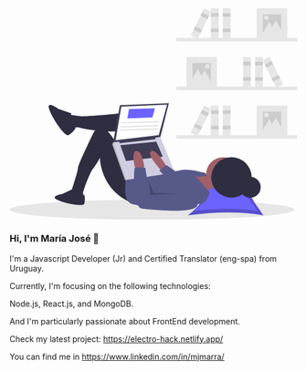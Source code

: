 <svg id="b3df86d2-2022-47c6-a781-bb5144daf06b" data-name="Layer 1" xmlns="http://www.w3.org/2000/svg" width="802.02697" height="590.91632" viewBox="0 0 802.02697 590.91632"><title>researching</title><rect x="464.90551" y="218.80786" width="337.12145" height="9.8889" fill="#e6e6e6"/><rect x="492.77422" y="136.10073" width="85.4041" height="85.4041" fill="#e6e6e6"/><rect x="509.85504" y="153.18155" width="51.24246" height="51.24246" fill="#ccc"/><rect x="684.2592" y="136.10073" width="21.57577" height="85.4041" fill="#e6e6e6"/><rect x="684.2592" y="149.58559" width="21.57577" height="9.8889" fill="#ccc"/><rect x="684.2592" y="192.73713" width="21.57577" height="9.8889" fill="#ccc"/><rect x="650.99655" y="136.10073" width="21.57577" height="85.4041" fill="#e6e6e6"/><rect x="650.99655" y="149.58559" width="21.57577" height="9.8889" fill="#ccc"/><rect x="650.99655" y="192.73713" width="21.57577" height="9.8889" fill="#ccc"/><rect x="921.90231" y="290.64257" width="21.57577" height="85.4041" transform="translate(-250.05651 293.89202) rotate(-26.3396)" fill="#e6e6e6"/><rect x="911.13272" y="306.64743" width="21.57577" height="9.8889" transform="translate(-241.52311 286.85528) rotate(-26.3396)" fill="#ccc"/><rect x="930.27866" y="345.31898" width="21.57577" height="9.8889" transform="translate(-256.69359 299.36504) rotate(-26.3396)" fill="#ccc"/><polygon points="524.688 170.382 535.554 189.201 546.419 208.02 524.688 208.02 502.958 208.02 513.823 189.201 524.688 170.382" fill="#e6e6e6"/><polygon points="543.567 173.978 554.432 192.797 565.298 211.616 543.567 211.616 521.837 211.616 532.702 192.797 543.567 173.978" fill="#e6e6e6"/><circle cx="551.2086" cy="162.17145" r="6.29293" fill="#e6e6e6"/><rect x="663.89203" y="237.60213" width="337.12145" height="9.8889" transform="translate(1465.91899 330.55131) rotate(-180)" fill="#e6e6e6"/><rect x="887.74067" y="154.895" width="85.4041" height="85.4041" transform="translate(1661.89893 240.65226) rotate(-180)" fill="#e6e6e6"/><rect x="904.82149" y="171.97582" width="51.24246" height="51.24246" transform="translate(1661.89893 240.65226) rotate(-180)" fill="#ccc"/><rect x="760.08402" y="154.895" width="21.57577" height="85.4041" transform="translate(1342.75729 240.65226) rotate(-180)" fill="#e6e6e6"/><rect x="760.08402" y="168.37986" width="21.57577" height="9.8889" transform="translate(1342.75729 192.10677) rotate(-180)" fill="#ccc"/><rect x="760.08402" y="211.5314" width="21.57577" height="9.8889" transform="translate(1342.75729 278.40986) rotate(-180)" fill="#ccc"/><rect x="793.34667" y="154.895" width="21.57577" height="85.4041" transform="translate(1409.28259 240.65226) rotate(-180)" fill="#e6e6e6"/><rect x="793.34667" y="168.37986" width="21.57577" height="9.8889" transform="translate(1409.28259 192.10677) rotate(-180)" fill="#ccc"/><rect x="793.34667" y="211.5314" width="21.57577" height="9.8889" transform="translate(1409.28259 278.40986) rotate(-180)" fill="#ccc"/><rect x="721.42742" y="154.895" width="21.57577" height="85.4041" transform="translate(1101.7535 545.01488) rotate(-153.6604)" fill="#e6e6e6"/><rect x="732.19702" y="170.89985" width="21.57577" height="9.8889" transform="translate(1131.82608 508.54612) rotate(-153.6604)" fill="#ccc"/><rect x="713.05107" y="209.5714" width="21.57577" height="9.8889" transform="translate(1078.36372 573.37946) rotate(-153.6604)" fill="#ccc"/><polygon points="742.244 34.634 731.379 53.453 720.514 72.272 742.244 72.272 763.975 72.272 753.109 53.453 742.244 34.634" fill="#e6e6e6"/><polygon points="723.365 38.23 712.5 57.049 701.635 75.868 723.365 75.868 745.096 75.868 734.231 57.049 723.365 38.23" fill="#e6e6e6"/><circle cx="715.72387" cy="26.42388" r="6.29293" fill="#e6e6e6"/><rect x="663.89203" y="509.09727" width="337.12145" height="9.8889" transform="translate(1465.91899 873.5416) rotate(-180)" fill="#e6e6e6"/><rect x="887.74067" y="426.39014" width="85.4041" height="85.4041" transform="translate(1661.89893 783.64254) rotate(-180)" fill="#e6e6e6"/><rect x="904.82149" y="443.47096" width="51.24246" height="51.24246" transform="translate(1661.89893 783.64254) rotate(-180)" fill="#ccc"/><rect x="760.08402" y="426.39014" width="21.57577" height="85.4041" transform="translate(1342.75729 783.64254) rotate(-180)" fill="#e6e6e6"/><rect x="760.08402" y="439.875" width="21.57577" height="9.8889" transform="translate(1342.75729 735.09706) rotate(-180)" fill="#ccc"/><rect x="760.08402" y="483.02655" width="21.57577" height="9.8889" transform="translate(1342.75729 821.40015) rotate(-180)" fill="#ccc"/><rect x="793.34667" y="426.39014" width="21.57577" height="85.4041" transform="translate(1409.28259 783.64254) rotate(-180)" fill="#e6e6e6"/><rect x="793.34667" y="439.875" width="21.57577" height="9.8889" transform="translate(1409.28259 735.09706) rotate(-180)" fill="#ccc"/><rect x="793.34667" y="483.02655" width="21.57577" height="9.8889" transform="translate(1409.28259 821.40015) rotate(-180)" fill="#ccc"/><rect x="721.42742" y="426.39014" width="21.57577" height="85.4041" transform="translate(981.29362 1059.81853) rotate(-153.6604)" fill="#e6e6e6"/><rect x="732.19702" y="442.395" width="21.57577" height="9.8889" transform="translate(1011.3662 1023.34977) rotate(-153.6604)" fill="#ccc"/><rect x="713.05107" y="481.06655" width="21.57577" height="9.8889" transform="translate(957.90384 1088.18312) rotate(-153.6604)" fill="#ccc"/><polygon points="742.244 306.129 731.379 324.948 720.514 343.768 742.244 343.768 763.975 343.768 753.109 324.948 742.244 306.129" fill="#e6e6e6"/><polygon points="723.365 309.725 712.5 328.544 701.635 347.364 723.365 347.364 745.096 347.364 734.231 328.544 723.365 309.725" fill="#e6e6e6"/><circle cx="715.72387" cy="297.91903" r="6.29293" fill="#e6e6e6"/><ellipse cx="397.12944" cy="562.7111" rx="397.12944" ry="28.20522" fill="#e6e6e6"/><path d="M906.37333,733.04786c-64.75515-11.52541-135.56743-9.60949-209.84681,0,33.85544-28.5813,63.07462-57.16255,29.21918-85.74385,66.03927,13.624,75.28918,12.24508,148.75216,0C857.45856,675.88531,889.334,704.46656,906.37333,733.04786Z" transform="translate(-198.98652 -154.54184)" fill="#6c63ff"/><path d="M906.37333,733.04786c-64.75515-11.52541-135.56743-9.60949-209.84681,0,33.85544-28.5813,63.07462-57.16255,29.21918-85.74385,66.03927,13.624,75.28918,12.24508,148.75216,0C857.45856,675.88531,889.334,704.46656,906.37333,733.04786Z" transform="translate(-198.98652 -154.54184)" opacity="0.2"/><path d="M890.57841,720.85416c-55.00706-9.19982-115.15943-7.6705-178.257,0C741.08036,698.04,765.901,675.22584,737.142,652.41166c56.09788,10.875,63.95533,9.77428,126.35937,0C849.02715,675.22584,876.10416,698.04,890.57841,720.85416Z" transform="translate(-198.98652 -154.54184)" fill="#6c63ff"/><circle cx="670.64039" cy="500.24412" r="29.30909" fill="#2f2e41"/><polygon points="537.591 466.249 557.899 469.634 568.053 498.967 538.72 517.019 504.873 466.249 536.463 466.249 537.591 466.249" fill="#a0616a"/><circle cx="595.13005" cy="463.99285" r="47.38476" fill="#a0616a"/><path d="M532.37217,445.91877s-115.07728,12.41029-135.385,10.15388-29.33342-4.51284-29.33342-4.51284-13.53851,18.05134-6.76925,25.9488A48.82193,48.82193,0,0,0,374.423,488.7907s12.41029-3.38463,21.436,0,100.41057,18.05133,116.20549,4.51283S532.37217,445.91877,532.37217,445.91877Z" transform="translate(-198.98652 -154.54184)" fill="#2f2e41"/><path d="M540.26963,697.50929s-75.59-21.436-89.12848-116.20549v-9.02567S436.185,598.51641,430.83339,603.868c-6.20515,6.20514-28.20522,62.05147-27.077,67.69251s0,7.89746,0,7.89746l-32.71805-3.38462V665.91945s17.48724-52.4617,18.61545-64.872,43.436-98.71825,43.436-98.71825,15.79492-32.71805,42.87193,0,29.33342,55.28222,29.33342,55.28222l34.97447,67.69252Z" transform="translate(-198.98652 -154.54184)" fill="#2f2e41"/><path d="M371.03833,448.17519l-36.10267-12.4103s-33.84626-24.82059-25.9488,0,44.00013,78.9746,54.154,73.33356,22.36551-19.64318,19.64432-21.66778S362.01266,470.73936,371.03833,448.17519Z" transform="translate(-198.98652 -154.54184)" fill="#2f2e41"/><path d="M375.4022,659.25875l-29.14381,14.233s-35.24366,5.4221-15.58854,15.58855,73.87615,21.01064,76.5872,11.522,1.63541-25.2364-1.21558-24.81793S383.53535,678.23611,375.4022,659.25875Z" transform="translate(-198.98652 -154.54184)" fill="#2f2e41"/><path d="M525.60291,623.04752s-14.66671,63.17969,10.15388,76.71819S734.32151,715.56063,747.86,690.74s6.76926-24.82059,6.76926-24.82059l-36.10268-40.61551L747.86,623.04752s0-9.02567-10.15387-10.15387-41.74372-12.4103-68.82073-4.51284-42.87193-15.79492-42.87193-15.79492Z" transform="translate(-198.98652 -154.54184)" fill="#575a89"/><polygon points="307.437 271.069 288.257 375.993 420.258 360.198 443.95 265.428 307.437 271.069" fill="#3f3d56"/><polygon points="311.386 275.018 295.591 368.659 415.745 354.557 438.873 269.377 311.386 275.018" fill="#fff"/><polygon points="292.77 377.121 288.257 375.993 286.001 380.505 322.104 480.916 325.499 479.618 326.616 473.019 292.77 377.121" fill="#b3b3b3"/><polygon points="288.257 374.864 324.36 479.788 460.873 459.48 420.258 360.198 288.257 374.864" fill="#d0cde1"/><polygon points="306.309 371.48 306.309 377.121 406.719 365.839 405.591 360.198 306.309 371.48" fill="#3f3d56"/><polygon points="308.565 382.762 324.36 426.762 427.027 414.352 408.976 372.608 308.565 382.762" fill="#3f3d56"/><path d="M636.16736,599.35514l-3.38463-9.02567s-25.94879-45.12834-39.4873-36.10267,28.20522,53.0258,28.20522,53.0258h13.5385Z" transform="translate(-198.98652 -154.54184)" fill="#a0616a"/><path d="M550.4235,606.12439l-3.38462-13.5385s-9.02567-41.74372,6.76925-39.4873,20.30776,41.74372,20.30776,41.74372l-1.12821,9.02567Z" transform="translate(-198.98652 -154.54184)" fill="#a0616a"/><path d="M577.50051,600.48335s-29.33342-4.51283-30.46163,2.25642-6.76925,108.308,21.436,111.69265,168.10309,18.05134,153.43638-16.92313-37.23089-30.46163-37.23089-30.46163L588.7826,677.20154Z" transform="translate(-198.98652 -154.54184)" fill="#575a89"/><polygon points="467.078 458.916 437.181 438.044 417.437 453.275 442.258 480.352 467.078 458.916" fill="#575a89"/><polygon points="386.976 479.224 391.488 522.096 469.335 517.583 401.642 516.455 386.976 479.224" opacity="0.2"/><circle cx="618.52064" cy="472.60281" r="56.41043" fill="#2f2e41"/><polygon points="328.309 307.736 398.258 305.301 405.027 279.531 332.822 281.71 328.309 307.736" fill="#6c63ff"/><polygon points="310.258 322.403 416.309 319.018 417.437 314.505 311.386 318.239 310.258 322.403" fill="#e6e6e6"/><polygon points="308.001 333.685 414.053 330.3 415.181 325.787 309.129 329.521 308.001 333.685" fill="#e6e6e6"/><polygon points="306.873 342.71 412.924 339.326 414.053 334.813 308.001 338.546 306.873 342.71" fill="#e6e6e6"/></svg>

### Hi, I'm María José 👋

I'm a Javascript Developer (Jr) and Certified Translator (eng-spa) from Uruguay.

Currently, I'm focusing on the following technologies:

Node.js, React.js, and MongoDB.

And I'm particularly passionate about FrontEnd development.

Check my latest project: https://electro-hack.netlify.app/

You can find me in https://www.linkedin.com/in/mjmarra/

<!--
**mjmarra/mjmarra** is a ✨ _special_ ✨ repository because its `README.md` (this file) appears on your GitHub profile.

Here are some ideas to get you started:

- 🔭 I’m currently working on ...
- 🌱 I’m currently learning ...
- 👯 I’m looking to collaborate on ...
- 🤔 I’m looking for help with ...
- 💬 Ask me about ...
- 📫 How to reach me: ...
- 😄 Pronouns: ...
- ⚡ Fun fact: ...
-->

